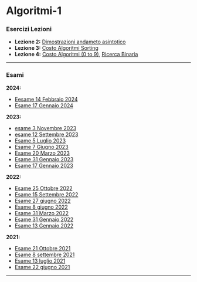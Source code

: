 # Algoritmi-1

### Esercizi Lezioni
- **Lezione 2:** [Dimostrazioni andameto asintotico](/../../issues/1)
- **Lezione 3:** [Costo Algoritmi Sorting](/../../issues/4)
- **Lezione 4:** [Costo Algoritmi (0 to 9)](/../../issues/3), [Ricerca Binaria](/../../issues/2)

---
### Esami
**2024:**
- [Eesame 14 Febbraio 2024]()
- [Esame 17 Gennaio 2024]()

**2023:**
- [esame 3 Novembre 2023]()
- [esame 12 Settembre 2023]()
- [Esame 5 Luglio 2023]()
- [Esame 7 Giugno 2023]()
- [Esame 20 Marzo 2023]()
- [Esame 31 Gennaio 2023]()
- [Esame 17 Gennaio 2023]()

**2022:**
- [Esame 25 Ottobre 2022]()
- [Esame 15 Settembre 2022]()
- [Esame 27 giugno 2022]()
- [Esame 8 giugno 2022]()
- [Esame 31 Marzo 2022]()
- [Esame 31 Gennaio 2022]()
- [Esame 13 Gennaio 2022]()

**2021:**
- [Esame 21 Ottobre 2021]()
- [Esame 8 settembre 2021]()
- [Esame 13 luglio 2021]()
- [Esame 22 giugno 2021]()

---
